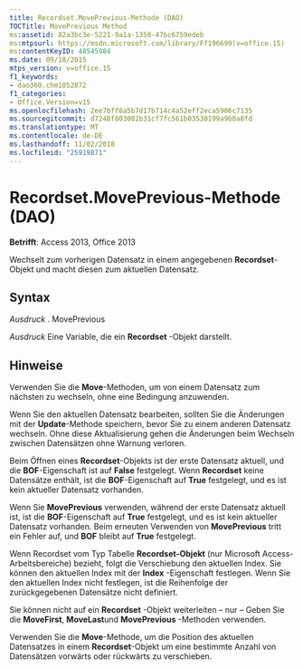 ```yaml
---
title: Recordset.MovePrevious-Methode (DAO)
TOCTitle: MovePrevious Method
ms:assetid: 82a3bc3e-5221-9a1a-1350-47bc6759edeb
ms:mtpsurl: https://msdn.microsoft.com/library/Ff196699(v=office.15)
ms:contentKeyID: 48545984
ms.date: 09/18/2015
mtps_version: v=office.15
f1_keywords:
- dao360.chm1052872
f1_categories:
- Office.Version=v15
ms.openlocfilehash: 2ee7bff8a5b7d17b714c4a52eff2eca5906c7135
ms.sourcegitcommit: d7248f803002b31cf7fc561b03530199a9b0a8fd
ms.translationtype: MT
ms.contentlocale: de-DE
ms.lasthandoff: 11/02/2018
ms.locfileid: "25919871"
---
```

# <a name="recordsetmoveprevious-method-dao"></a>Recordset.MovePrevious-Methode (DAO)


**Betrifft**: Access 2013, Office 2013

Wechselt zum vorherigen Datensatz in einem angegebenen **Recordset**-Objekt und macht diesen zum aktuellen Datensatz.

## <a name="syntax"></a>Syntax

*Ausdruck* . MovePrevious

*Ausdruck* Eine Variable, die ein **Recordset** -Objekt darstellt.

## <a name="remarks"></a>Hinweise

Verwenden Sie die **Move**-Methoden, um von einem Datensatz zum nächsten zu wechseln, ohne eine Bedingung anzuwenden.

Wenn Sie den aktuellen Datensatz bearbeiten, sollten Sie die Änderungen mit der **Update**-Methode speichern, bevor Sie zu einem anderen Datensatz wechseln. Ohne diese Aktualisierung gehen die Änderungen beim Wechseln zwischen Datensätzen ohne Warnung verloren.

Beim Öffnen eines **Recordset**-Objekts ist der erste Datensatz aktuell, und die **BOF**-Eigenschaft ist auf **False** festgelegt. Wenn **Recordset** keine Datensätze enthält, ist die **BOF**-Eigenschaft auf **True** festgelegt, und es ist kein aktueller Datensatz vorhanden.

Wenn Sie **MovePrevious** verwenden, während der erste Datensatz aktuell ist, ist die **BOF**-Eigenschaft auf **True** festgelegt, und es ist kein aktueller Datensatz vorhanden. Beim erneuten Verwenden von **MovePrevious** tritt ein Fehler auf, und **BOF** bleibt auf **True** festgelegt.

Wenn Recordset vom Typ Tabelle **Recordset-Objekt** (nur Microsoft Access-Arbeitsbereiche) bezieht, folgt die Verschiebung den aktuellen Index. Sie können den aktuellen Index mit der **Index** -Eigenschaft festlegen. Wenn Sie den aktuellen Index nicht festlegen, ist die Reihenfolge der zurückgegebenen Datensätze nicht definiert.

Sie können nicht auf ein **Recordset** -Objekt weiterleiten – nur – Geben Sie die **MoveFirst**, **MoveLast**und **MovePrevious** -Methoden verwenden.

Verwenden Sie die **Move**-Methode, um die Position des aktuellen Datensatzes in einem **Recordset**-Objekt um eine bestimmte Anzahl von Datensätzen vorwärts oder rückwärts zu verschieben.

